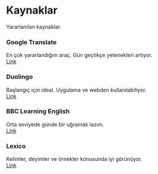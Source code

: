# Kaynaklar

Yararlanılan kaynaklar.

### Google Translate
En çok yararlandığım araç. Gün geçtikçe yetenekleri artıyor.  
[Link](https://translate.google.com)

### Duolingo
Başlangıç için ideal. Uygulama ve webden kullanılabiliyor.  
[Link](https://tr.duolingo.com)

### BBC Learning English
Orta seviyede günde bir uğramak lazım.  
[Link](https://www.bbc.co.uk/learningenglish)

### Lexico
Kelimler, deyimler ve örnekler konusunda iyi görünüyor.  
[Link](https://www.lexico.com)